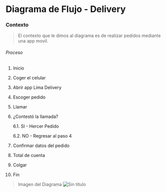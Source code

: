 # Diagrama de Flujo - Delivery

### Contexto
> El contexto que le dimos al diagrama es de realizar pedidos mediante una app movil.

###### Proceso

1. Inicio
2. Coger el celular
3. Abrir app Lima Delivery
4. Escoger pedido
5. Llamar
6. ¿Contestó la llamada?

     6.1. SI - Hercer Pedido
     
     6.2. NO - Regresar al paso 4 
7. Confirmar datos del pedido
8. Total de cuenta
9. Colgar 
10. Fin

> Imagen del Diagrama
![Sin titulo](http://i67.tinypic.com/xe1mdi.jpg)

